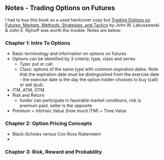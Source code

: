 ## Notes - Trading Options on Futures

I had to buy this book as a used hardcover copy but [Trading Options on Futures: Markets, Methods, Strategies, and Tactics](https://www.amazon.com/Trading-Options-Futures-Markets-Strategies/dp/0471606766) by John W. Labuszewski & John E. Nyhoff was worth the trouble.  Notes are below:

### Chapter 1:  Intro To Options

* Basic terminology and information on options on futures
* Options can be identified by 3 criteria:  type, class and series
  * Type: put or call
  * Class: options of the same type with common expiration dates.  Note that the expiration date must be distinguished from the exercise date - the exercise date is the day the option holder chooses to buy (call) or sell (put).
* ITM, ATM, OTM
* Risk and Return
  * holder can participate in favorable market conditions, risk is premium paid.  seller is the opposite
* Premium = Intrinsic Value (how much ITM) + Time Value

### Chapter 2:  Option Pricing Concepts

* Black-Scholes versus Cox-Ross Rubenstein
* 

### Chapter 3:  Risk, Reward and Probability
